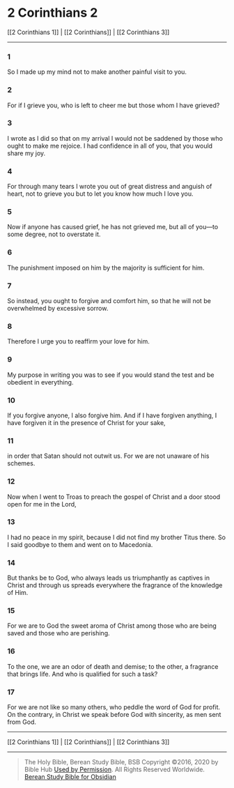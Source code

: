 # 2 Corinthians 2

[[2 Corinthians 1]] | [[2 Corinthians]] | [[2 Corinthians 3]]

---

### 1
So I made up my mind not to make another painful visit to you.

### 2
For if I grieve you, who is left to cheer me but those whom I have grieved?

### 3
I wrote as I did so that on my arrival I would not be saddened by those who ought to make me rejoice. I had confidence in all of you, that you would share my joy.

### 4
For through many tears I wrote you out of great distress and anguish of heart, not to grieve you but to let you know how much I love you.

### 5
Now if anyone has caused grief, he has not grieved me, but all of you—to some degree, not to overstate it.

### 6
The punishment imposed on him by the majority is sufficient for him.

### 7
So instead, you ought to forgive and comfort him, so that he will not be overwhelmed by excessive sorrow.

### 8
Therefore I urge you to reaffirm your love for him.

### 9
My purpose in writing you was to see if you would stand the test and be obedient in everything.

### 10
If you forgive anyone, I also forgive him. And if I have forgiven anything, I have forgiven it in the presence of Christ for your sake,

### 11
in order that Satan should not outwit us. For we are not unaware of his schemes.

### 12
Now when I went to Troas to preach the gospel of Christ and a door stood open for me in the Lord,

### 13
I had no peace in my spirit, because I did not find my brother Titus there. So I said goodbye to them and went on to Macedonia.

### 14
But thanks be to God, who always leads us triumphantly as captives in Christ and through us spreads everywhere the fragrance of the knowledge of Him.

### 15
For we are to God the sweet aroma of Christ among those who are being saved and those who are perishing.

### 16
To the one, we are an odor of death and demise; to the other, a fragrance that brings life. And who is qualified for such a task?

### 17
For we are not like so many others, who peddle the word of God for profit. On the contrary, in Christ we speak before God with sincerity, as men sent from God.

---

[[2 Corinthians 1]] | [[2 Corinthians]] | [[2 Corinthians 3]]

---

> The Holy Bible, Berean Study Bible, BSB
> Copyright &copy;2016, 2020 by Bible Hub
> [Used by Permission](https://berean.bible/terms.htm). All Rights Reserved Worldwide.
> [Berean Study Bible for Obsidian](https://github.com/gapmiss/berean-study-bible-for-obsidian)</small>

